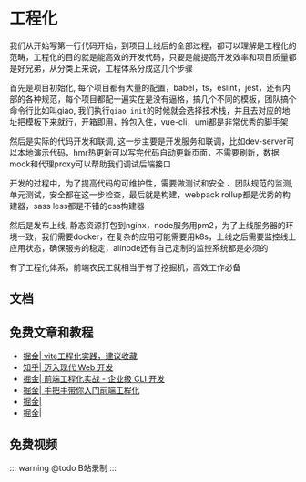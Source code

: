 # 工程化

<!-- ['❌','✅','🔥','⭐'] -->

我们从开始写第一行代码开始，到项目上线后的全部过程，都可以理解是工程化的范畴，工程化的目的就是能高效的开发代码，只要是能提高开发效率和项目质量都是好兄弟，从分类上来说，工程体系分成这几个步骤
    
首先是项目初始化, 每个项目都有大量的配置，babel，ts，eslint，jest，还有内部的各种规范，每个项目都配一遍实在是没有逼格，搞几个不同的模板，团队搞个命令行比如叫giao, 我们执行`giao init`的时候就会选择技术栈，并且去对应的地址把模板下来就行，开箱即用，拎包入住，vue-cli，umi都是非常优秀的脚手架

然后是实际的代码开发和联调, 这一步主要是开发服务和联调，比如dev-server可以本地演示代码，hmr热更新可以写完代码自动更新页面，不需要刷新，数据mock和代理proxy可以帮助我们调试后端接口

开发的过程中，为了提高代码的可维护性，需要做测试和安全 、团队规范的监测, 单元测试，安全都在这一步检查，最后就是构建，webpack rollup都是优秀的构建器，sass less都是不错的css构建器

然后是发布上线, 静态资源打包到nginx，node服务用pm2，为了上线服务器的环境一致，我们需要docker，在复杂的应用可能需要用k8s，上线之后需要监控线上应用状态，确保服务的稳定，alinode还有自己定制的监控系统都是必须的

有了工程化体系，前端农民工就相当于有了挖掘机，高效工作必备

<roadmap :data="[
  {title:'工程体系',download:true,x:400,y:20},
  { title:'项目初始化', y:180,
    left:[
      ['脚手架'],
      ['包管理'],
      ['模板下载'],
    ],right:[
      ['团队规范'],
      ['cra'],
      ['vue-cli'],
      ['umi'],
    ]
  } ,
{ title:'开发', y:280,
    left:[
      ['dev-server'],
      ['mock',[
        ['假数据'],
        ['ts-接口类型']
      ]],
      ['hmr'],
      ['proxy',[
        ['代理测试接口']
      ]],
      ['API调试工具',[
        ['Postman']
      ]],
      ['测试',[0],[
        ['单测'],
        ['E2E'],
      ]],
    ],right:[
      ['规范',[-35],[
        ['Airbnb'],
        ['standard'],
      ]],
      ['js',[40],[
        ['webpack'],
        ['vite'],
        ['rollup'],
        ['babel'],
        ['esbuild'],
      ]],
      ['css',[120],[
        ['sass'],
        ['less'],
        ['postcss'],
      ]]
    ]
  } ,
  { title:'部署上线',
    y:280,
    left:[
      ['pm2'],
      ['github'],
      ['docker'],
      ['k8s'],
    ],
    right:[
      ['监控'],
      ['日志'],
      ['报警'],
      ['故障复现'],
    ]
  } ,
  { title:'团队开发效率',
  } 
]" />

## 文档

## 免费文章和教程

* [掘金| vite工程化实践，建议收藏](https://juejin.cn/post/6910014283707318279)
* [知乎| 迈入现代 Web 开发](https://zhuanlan.zhihu.com/p/386607009)
* [掘金| 前端工程化实战 - 企业级 CLI 开发](https://juejin.cn/post/6982215543017193502)
* [掘金| 手把手带你入门前端工程化](https://juejin.cn/post/6892003555818143752)
* [掘金| ]()
* [掘金| ]()

## 免费视频


::: warning @todo
B站录制
:::
